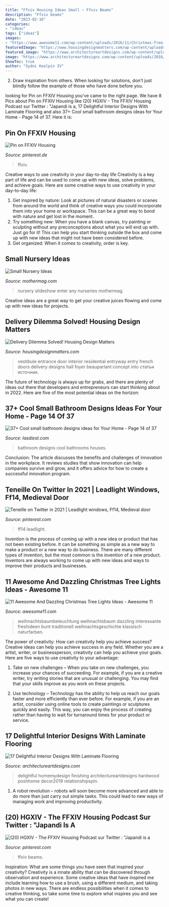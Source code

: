```yaml
---
title: "Ffxiv Housing Ideas Small ~ Ffxiv Beams"
description: "Ffxiv beams"
date: "2023-02-16"
categories:
- "ideas"
tags: ["ideas"]
images:
- "https://www.awesome11.com/wp-content/uploads/2016/11/Christmas-Tree-Lighting.jpg"
featuredImage: "https://www.housingdesignmatters.com/wp-content/uploads/2019/05/vestibule-ideas-entryway-entrance-tile-1.jpg"
featured_image: "https://www.architectureartdesigns.com/wp-content/uploads/2016/03/12-38.jpg"
image: "https://www.architectureartdesigns.com/wp-content/uploads/2016/03/12-38.jpg"
ShowToc: true
author: "Sydni Koelpin IV"
---
```



2. Draw inspiration from others. When looking for solutions, don't just blindly follow the example of those who have done before you. 

	

		
looking for Pin on FFXIV Housing you've came to the right page. We have 8 Pics about Pin on FFXIV Housing like (20) HGXIV - The FFXIV Housing Podcast sur Twitter : &quot;Japandi is a, 17 Delightful Interior Designs With Laminate Flooring and also 37+ Cool small bathroom designs ideas for Your Home - Page 14 of 37. Here it is:
		
    
## Pin On FFXIV Housing

<img loading=lazy src="https://i.pinimg.com/736x/aa/ff/3a/aaff3a0a42d4b6049632ad9dc8cfbd74.jpg" onerror="this.onerror=null;this.src='https://tse3.mm.bing.net/th?id=OIP.Yx7gZIbsClwp2bGvLGziugHaEE&amp;pid=15.1';" alt="Pin on FFXIV Housing">

_Source: pinterest.de_

>ffxiv. 

	

Creative ways to use creativity in your day-to-day life
Creativity is a key part of life and can be used to come up with new ideas, solve problems, and achieve goals. Here are some creative ways to use creativity in your day-to-day life:
1. Get inspired by nature: Look at pictures of natural disasters or scenes from around the world and think of creative ways you could incorporate them into your home or workspace. This can be a great way to bond with nature and get lost in the moment.
2. Try something new: When you have a blank canvas, try painting or sculpting without any preconceptions about what you will end up with. Just go for it! This can help you start thinking outside the box and come up with new ideas that might not have been considered before.
3. Get organized: When it comes to creativity, order is key.

    
## Small Nursery Ideas

<img loading=lazy src="http://www.mothermag.com/wp-content/uploads/2015/03/dwell1.jpg" onerror="this.onerror=null;this.src='https://tse2.mm.bing.net/th?id=OIP.pALa1LSPVtuc-0JHP2oZSwHaKy&amp;pid=15.1';" alt="Small Nursery Ideas">

_Source: mothermag.com_

>nursery slideshow enter any nurseries mothermag. 

	

Creative ideas are a great way to get your creative juices flowing and come up with new ideas for projects.

    
## Delivery Dilemma Solved! Housing Design Matters

<img loading=lazy src="https://www.housingdesignmatters.com/wp-content/uploads/2019/05/vestibule-ideas-entryway-entrance-tile-1.jpg" onerror="this.onerror=null;this.src='https://tse2.mm.bing.net/th?id=OIP.ya5CmqK2rXVhQU8E2F47IQHaKM&amp;pid=15.1';" alt="Delivery Dilemma Solved! Housing Design Matters">

_Source: housingdesignmatters.com_

>vestibule entrance door interior residential entryway entry french doors delivery designs hall foyer beauparlant concept into статьи источник. 

	

The future of technology is always up for grabs, and there are plenty of ideas out there that developers and entrepreneurs can start thinking about in 2022. Here are five of the most potential ideas on the horizon:

    
## 37+ Cool Small Bathroom Designs Ideas For Your Home - Page 14 Of 37

<img loading=lazy src="https://www.lasdiest.com/wp-content/uploads/2020/03/Cool-small-bathroom-designs-ideas-for-Your-Home-14.jpg" onerror="this.onerror=null;this.src='https://tse1.mm.bing.net/th?id=OIP.t21OdR13IpkCBiKnwFTu3gHaLH&amp;pid=15.1';" alt="37+ Cool small bathroom designs ideas for Your Home - Page 14 of 37">

_Source: lasdiest.com_

>bathroom designs cool bathrooms houses. 

	

Conclusion:
The article discusses the benefits and challenges of innovation in the workplace. It reviews studies that show innovation can help companies survive and grow, and it offers advice for how to create a successful innovation program.

    
## Teneille On Twitter In 2021 | Leadlight Windows, Ff14, Medieval Door

<img loading=lazy src="https://i.pinimg.com/736x/6b/90/b8/6b90b81e98e6b638d96a8d513e9878d5.jpg" onerror="this.onerror=null;this.src='https://tse2.mm.bing.net/th?id=OIP.k_s4RTBdCHlZPMYK7jRq3wHaEK&amp;pid=15.1';" alt="Teneille on Twitter in 2021 | Leadlight windows, Ff14, Medieval door">

_Source: pinterest.com_

>ff14 leadlight. 

	

Invention is the process of coming up with a new idea or product that has not been existing before. It can be something as simple as a new way to make a product or a new way to do business. There are many different types of invention, but the most common is the invention of a new product. Inventors are always working to come up with new ideas and ways to improve their products and businesses.

    
## 11 Awesome And Dazzling Christmas Tree Lights Ideas - Awesome 11

<img loading=lazy src="https://www.awesome11.com/wp-content/uploads/2016/11/Christmas-Tree-Lighting.jpg" onerror="this.onerror=null;this.src='https://tse4.mm.bing.net/th?id=OIP.F9q1YIlR96s91jOjm4uH7QHaJ4&amp;pid=15.1';" alt="11 Awesome And Dazzling Christmas Tree Lights Ideas - Awesome 11">

_Source: awesome11.com_

>weihnachtsbaumbeleuchtung weihnachtsbaum dazzling interessante freshideen bunt traditionell weihnachtsgeschichte klassisch naturfarben. 

	

The power of creativity: How can creativity help you achieve success?
Creative ideas can help you achieve success in any field. Whether you are a artist, writer, or businessperson, creativity can help you achieve your goals. Here are five ways to use creativity to your advantage: 
1. Take on new challenges – When you take on new challenges, you increase your chances of succeeding. For example, if you are a creative writer, try writing stories that are unusual or challenging. You may find that your skills improve as you work on these projects. 

2. Use technology – Technology has the ability to help us reach our goals faster and more efficiently than ever before. For example, if you are an artist, consider using online tools to create paintings or sculptures quickly and easily. This way, you can enjoy the process of creating rather than having to wait for turnaround times for your product or service. 


    
## 17 Delightful Interior Designs With Laminate Flooring

<img loading=lazy src="https://www.architectureartdesigns.com/wp-content/uploads/2016/03/12-38.jpg" onerror="this.onerror=null;this.src='https://tse4.mm.bing.net/th?id=OIP.I9i5FX_u4aIyXPcOdwV0agHaE7&amp;pid=15.1';" alt="17 Delightful Interior Designs With Laminate Flooring">

_Source: architectureartdesigns.com_

>delightful homemydesign finishing architectureartdesigns hardwood poshhome decor2019 relationshipspin. 

	

1. A robot revolution – robots will soon become more advanced and able to do more than just carry out simple tasks. This could lead to new ways of managing work and improving productivity.

    
## (20) HGXIV - The FFXIV Housing Podcast Sur Twitter : &quot;Japandi Is A

<img loading=lazy src="https://i.pinimg.com/736x/89/26/a9/8926a9b3c0d9548bc33a0297ce3c7583.jpg" onerror="this.onerror=null;this.src='https://tse3.mm.bing.net/th?id=OIP.YInkGcqY4HOwV8XCMvwFcQHaEK&amp;pid=15.1';" alt="(20) HGXIV - The FFXIV Housing Podcast sur Twitter : &quot;Japandi is a">

_Source: pinterest.com_

>ffxiv beams. 

	

Inspiration: What are some things you have seen that inspired your creativity?
Creativity is a innate ability that can be discovered through observation and experience. Some creative ideas that have inspired me include learning how to use a brush, using a different medium, and taking photos in new ways. There are endless possibilities when it comes to creative thinking, so take some time to explore what inspires you and see what you can create!

